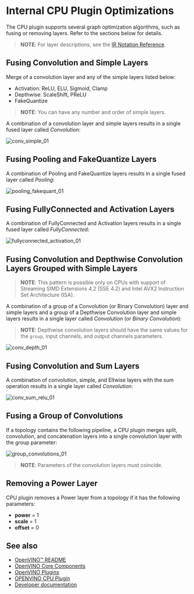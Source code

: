 # Internal CPU Plugin Optimizations

The CPU plugin supports several graph optimization algorithms, such as fusing or removing layers.
Refer to the sections below for details.

> **NOTE**: For layer descriptions, see the [IR Notation Reference](https://docs.openvino.ai/latest/openvino_docs_ops_opset.html).


## Fusing Convolution and Simple Layers

Merge of a convolution layer and any of the simple layers listed below:
- Activation: ReLU, ELU, Sigmoid, Clamp
- Depthwise: ScaleShift, PReLU
- FakeQuantize

> **NOTE**: You can have any number and order of simple layers.

A combination of a convolution layer and simple layers results in a single fused layer called 
*Convolution*:

![conv_simple_01](https://user-images.githubusercontent.com/26419192/159540184-62d3b3f6-74d8-4135-ba8e-c84da42922d3.png)


## Fusing Pooling and FakeQuantize Layers

A combination of Pooling and FakeQuantize layers results in a single fused layer called *Pooling*:  

![pooling_fakequant_01](https://user-images.githubusercontent.com/26419192/159540321-41e7988a-f8a2-41f8-a2fe-17a3a55a00f0.png)

## Fusing FullyConnected and Activation Layers

A combination of FullyConnected and Activation layers results in a single fused layer called 
*FullyConnected*:

![fullyconnected_activation_01](https://user-images.githubusercontent.com/26419192/159540492-fd1aa3fc-ebb6-41d0-b1e0-3ec1d73da414.png)

## Fusing Convolution and Depthwise Convolution Layers Grouped with Simple Layers

> **NOTE**: This pattern is possible only on CPUs with support of Streaming SIMD Extensions 4.2 
> (SSE 4.2) and Intel AVX2 Instruction Set Architecture (ISA).

A combination of a group of a Convolution (or Binary Convolution) layer and simple layers and a group of a Depthwise Convolution
layer and simple layers results in a single layer called *Convolution* (or *Binary Convolution*):
> **NOTE**: Depthwise convolution layers should have the same values for the `group`, input channels, and output channels parameters.

![conv_depth_01](https://user-images.githubusercontent.com/26419192/159540640-d386ceea-30a8-4b43-9a0f-cfae03ba8dcf.png)

## Fusing Convolution and Sum Layers

A combination of convolution, simple, and Eltwise layers with the sum operation results in a single layer called *Convolution*:  

![conv_sum_relu_01](https://user-images.githubusercontent.com/26419192/159540705-7ff914c4-5097-454f-8231-da8623a1a607.png)

## Fusing a Group of Convolutions

If a topology contains the following pipeline, a CPU plugin merges split, convolution, and concatenation layers into a single convolution layer with the group parameter:   

![group_convolutions_01](https://user-images.githubusercontent.com/26419192/159540783-85e15dd2-f656-4287-9c1c-083cfb176903.png)

> **NOTE**: Parameters of the convolution layers must coincide.


## Removing a Power Layer

CPU plugin removes a Power layer from a topology if it has the following parameters:
  - <b>power</b> = 1
  - <b>scale</b> = 1
  - <b>offset</b> = 0

## See also
 * [OpenVINO™ README](../../../README.md)
 * [OpenVINO Core Components](../../../README.md)
 * [OpenVINO Plugins](../../README.md)
 * [OPENVINO CPU Plugin](../README.md)
 * [Developer documentation](../../../docs/dev/index.md)